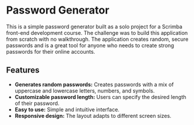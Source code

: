 # Password Generator

This is a simple password generator built as a solo project for a Scrimba front-end development course. The challenge was to build this application from scratch with no walkthrough. The application creates random, secure passwords and is a great tool for anyone who needs to create strong passwords for their online accounts.

## Features

* **Generates random passwords:** Creates passwords with a mix of uppercase and lowercase letters, numbers, and symbols.
* **Customizable password length:** Users can specify the desired length of their password.
* **Easy to use:** Simple and intuitive interface.
* **Responsive design:** The layout adapts to different screen sizes.
